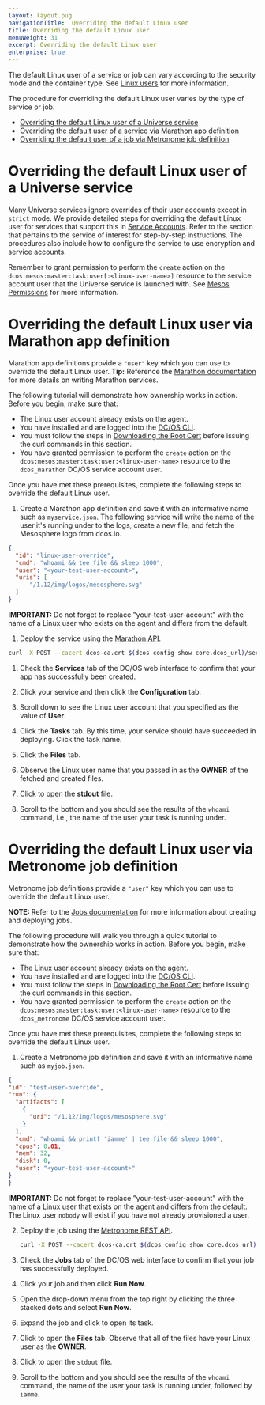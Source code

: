 ```yaml
---
layout: layout.pug
navigationTitle:  Overriding the default Linux user
title: Overriding the default Linux user
menuWeight: 31
excerpt: Overriding the default Linux user
enterprise: true
---
```

<!-- The source repository for this topic is https://github.com/dcos/dcos-docs-site -->

The default Linux user of a service or job can vary according to the security mode and the container type. See [Linux users](/mesosphere/dcos/1.12/security/ent/#linux-users) for more information.

The procedure for overriding the default Linux user varies by the type of service or job.

- [Overriding the default Linux user of a Universe service](#universe)
- [Overriding the default user of a service via Marathon app definition](#marathon-app-def)
- [Overriding the default user of a job via Metronome job definition](#metronome-job-def)

# <a name="universe"></a>Overriding the default Linux user of a Universe service

Many Universe services ignore overrides of their user accounts except in `strict` mode. We provide detailed steps for overriding the default Linux user for services that support this in [Service Accounts](/mesosphere/dcos/1.12/security/ent/service-auth/). Refer to the section that pertains to the service of interest for step-by-step instructions. The procedures also include how to configure the service to use encryption and service accounts.

Remember to grant permission to perform the `create` action on the `dcos:mesos:master:task:user[:<linux-user-name>]` resource to the service account user that the Universe service is launched with. See [Mesos Permissions](/mesosphere/dcos/1.12/security/ent/perms-reference/#mesos-permissions) for more information.

# <a name="marathon-app-def"></a>Overriding the default Linux user via Marathon app definition

Marathon app definitions provide a `"user"` key which you can use to override the default Linux user. **Tip:** Reference the [Marathon documentation](/mesosphere/dcos/1.12/deploying-services/creating-services/) for more details on writing Marathon services.

The following tutorial will demonstrate how ownership works in action. Before you begin, make sure that:

- The Linux user account already exists on the agent.
- You have installed and are logged into the [DC/OS CLI](/mesosphere/dcos/1.12/cli/).
- You must follow the steps in [Downloading the Root Cert](/mesosphere/dcos/1.12/security/ent/tls-ssl/get-cert/) before issuing the curl commands in this section.
- You have granted permission to perform the `create` action on the `dcos:mesos:master:task:user:<linux-user-name>` resource to the `dcos_marathon` DC/OS service account user.

Once you have met these prerequisites, complete the following steps to override the default Linux user.

1. Create a Marathon app definition and save it with an informative name such as `myservice.json`. The following service will write the name of the user it's running under to the logs, create a new file, and fetch the Mesosphere logo from dcos.io.

  ```json
  {
    "id": "linux-user-override",
    "cmd": "whoami && tee file && sleep 1000",
    "user": "<your-test-user-account>",
    "uris": [
        "/1.12/img/logos/mesosphere.svg"
    ]
  }
  ```
<p class="message--important"><strong>IMPORTANT: </strong> Do not forget to replace "your-test-user-account" with the name of a Linux user who exists on the agent and differs from the default.</p>

1. Deploy the service using the [Marathon API](/mesosphere/dcos/1.12/deploying-services/marathon-api/).

  ```bash
curl -X POST --cacert dcos-ca.crt $(dcos config show core.dcos_url)/service/marathon/v2/apps -d @myservice.json -H "Content-type: application/json" -H "Authorization: token=$(dcos config show core.dcos_acs_token)"
  ```


1. Check the **Services** tab of the DC/OS web interface to confirm that your app has successfully been created.

1. Click your service and then click the **Configuration** tab.

1. Scroll down to see the Linux user account that you specified as the value of **User**.

1. Click the **Tasks** tab. By this time, your service should have succeeded in deploying. Click the task name.

1. Click the **Files** tab.

1. Observe the Linux user name that you passed in as the **OWNER** of the fetched and created files.

1. Click to open the **stdout** file.

1. Scroll to the bottom and you should see the results of the `whoami` command, i.e., the name of the user your task is running under.

# <a name="metronome-job-def"></a>Overriding the default Linux user via Metronome job definition

Metronome job definitions provide a `"user"` key which you can use to override the default Linux user.

<p class="message--note"><strong>NOTE: </strong>Refer to the <a href="/1.12/deploying-jobs/quickstart/">Jobs documentation</a> for more information about creating and deploying jobs.</p>


The following procedure will walk you through a quick tutorial to demonstrate how the ownership works in action. Before you begin, make sure that:

- The Linux user account already exists on the agent.
- You have installed and are logged into the [DC/OS CLI](/mesosphere/dcos/1.12/cli/).
- You must follow the steps in [Downloading the Root Cert](/mesosphere/dcos/1.12/security/ent/tls-ssl/get-cert/) before issuing the curl commands in this section.
- You have granted permission to perform the `create` action on the `dcos:mesos:master:task:user:<linux-user-name>` resource to the `dcos_metronome` DC/OS service account user.

Once you have met these prerequisites, complete the following steps to override the default Linux user.


1. Create a Metronome job definition and save it with an informative name such as `myjob.json`.

  ```json
{
  "id": "test-user-override",
  "run": {
    "artifacts": [
      {
        "uri": "/1.12/img/logos/mesosphere.svg"
      }
    ],
    "cmd": "whoami && printf 'iamme' | tee file && sleep 1000",
    "cpus": 0.01,
    "mem": 32,
    "disk": 0,
    "user": "<your-test-user-account>"
  }
}
  ```
  <p class="message--important"><strong>IMPORTANT: </strong>Do not forget to replace "your-test-user-account" with the name of a Linux user that exists on the agent and differs from the default. The Linux user <code>nobody</code> will exist if you have not already provisioned a user.</p>

2. Deploy the job using the [Metronome REST API](https://dcos.github.io/metronome/docs/generated/api.html).

   ```bash
   curl -X POST --cacert dcos-ca.crt $(dcos config show core.dcos_url)/service/metronome/v1/jobs -d @myjob.json -H "Content-type: application/json" -H "Authorization: token=$(dcos config show core.dcos_acs_token)"
   ```

1. Check the **Jobs** tab of the DC/OS web interface to confirm that your job has successfully deployed.

1. Click your job and then click **Run Now**.

1. Open the drop-down menu from the top right by clicking the three stacked dots and select **Run Now**.

1. Expand the job and click to open its task.

1. Click to open the **Files** tab. Observe that all of the files have your Linux user as the **OWNER**.

1. Click to open the `stdout` file.

1. Scroll to the bottom and you should see the results of the `whoami` command, the name of the user your task is running under, followed by `iamme`.
